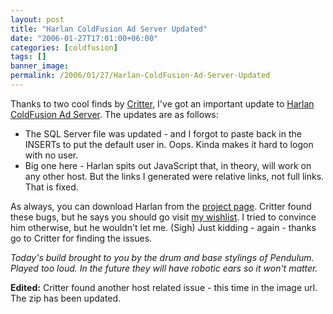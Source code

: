 ```yaml
---
layout: post
title: "Harlan ColdFusion Ad Server Updated"
date: "2006-01-27T17:01:00+06:00"
categories: [coldfusion]
tags: []
banner_image: 
permalink: /2006/01/27/Harlan-ColdFusion-Ad-Server-Updated
---
```


Thanks to two cool finds by <a href="http://single-dads.us/">Critter</a>, I've got an important update to <a href="http://ray.camdenfamily.com/projects/harlan">Harlan ColdFusion Ad Server</a>. The updates are as follows:

<ul>
<li>The SQL Server file was updated - and I forgot to paste back in the INSERTs to put the default user in. Oops. Kinda makes it hard to logon with no user.</li>
<li>Big one here - Harlan spits out JavaScript that, in theory, will work on any other host. But the links I generated were relative links, not full links. That is fixed.</li>
</ul>

As always, you can download Harlan from the <a href="http://ray.camdenfamily.com/projects/harlan">project page</a>. Critter found these bugs, but he says you should go visit <a href="http://www.amazon.com/o/registry/2TCL1D08EZEYE">my wishlist</a>. I tried to convince him otherwise, but he wouldn't let me. (Sigh) Just kidding - again - thanks go to Critter for finding the issues.

<i>Today's build brought to you by the drum and base stylings of Pendulum. Played too loud. In the future they will have robotic ears so it won't matter.</i>

<b>Edited:</b> Critter found another host related issue - this time in the image url. The zip has been updated.